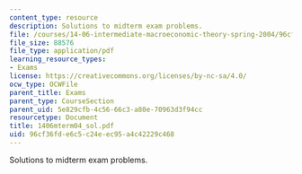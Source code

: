 ```yaml
---
content_type: resource
description: Solutions to midterm exam problems.
file: /courses/14-06-intermediate-macroeconomic-theory-spring-2004/96cf36fde6c5c24eec95a4c42229c468_1406mterm04_sol.pdf
file_size: 88576
file_type: application/pdf
learning_resource_types:
- Exams
license: https://creativecommons.org/licenses/by-nc-sa/4.0/
ocw_type: OCWFile
parent_title: Exams
parent_type: CourseSection
parent_uid: 5e829cfb-4c56-66c3-a80e-70963d3f94cc
resourcetype: Document
title: 1406mterm04_sol.pdf
uid: 96cf36fd-e6c5-c24e-ec95-a4c42229c468
---
```

Solutions to midterm exam problems.